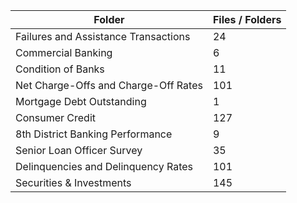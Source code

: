 | Folder                               |   Files / Folders |
|--------------------------------------|-------------------|
| Failures and Assistance Transactions |                24 |
| Commercial Banking                   |                 6 |
| Condition of Banks                   |                11 |
| Net Charge-Offs and Charge-Off Rates |               101 |
| Mortgage Debt Outstanding            |                 1 |
| Consumer Credit                      |               127 |
| 8th District Banking Performance     |                 9 |
| Senior Loan Officer Survey           |                35 |
| Delinquencies and Delinquency Rates  |               101 |
| Securities & Investments             |               145 |